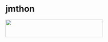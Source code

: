 # jmthon

<p align="left"><a href="https://heroku.com/deploy?template=https://github.com/ahmedwlwi/music"> <img src="https://img.shields.io/badge/Deploy%20To%20Heroku-purple?style=for-the-badge&logo=heroku" width="320" height="58.45"/></a></p>
